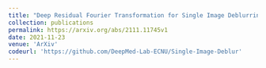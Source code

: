```yaml
---
title: "Deep Residual Fourier Transformation for Single Image Deblurring"
collection: publications
permalink: https://arxiv.org/abs/2111.11745v1
date: 2021-11-23
venue: 'ArXiv'
codeurl: 'https://github.com/DeepMed-Lab-ECNU/Single-Image-Deblur'
---
```



